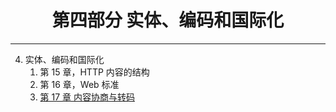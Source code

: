 <h1 align="center">第四部分 实体、编码和国际化</h1>

---

4. 实体、编码和国际化
   1. 第 15 章，HTTP 内容的结构
   2. 第 16 章，Web 标准
   3. [第 17 章 内容协商与转码](./chapter17.md)